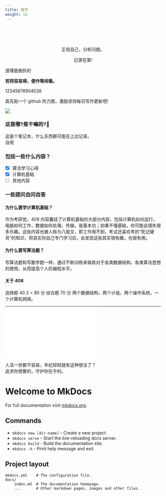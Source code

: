 ```yaml
---
title: 首页
weight: 12
---
```


<br>
<br>
<br>
<p><center>正视自己，分析问题。   </center></p>
<p><center>记录在案!</center></p>
<p></p>
道理是曲折的        
<p></p>
<b>若将容易得，便作等闲看。</b>
<p></p>
12345678904026<br>

首先贴一个 github 热力图，激励坚持每日写作更新吧!

<img src="https://ghchart.rshah.org/ivylet" />

### 这是哪?是干嘛的?🤔

这是个笔记本，什么东西都可能在上边记录。  
自用

### 包括一些什么内容？

- [x] 算法学习心得
- [x] 计算机基础
- [ ] 其他内容

### 一些提问自问自答

#### 为什么要学计算机基础？

作为考研党，408 内容囊括了计算机基础的大部分内容，包括计算机如何运行，电脑如何工作，数据如何处理，传输，是基本功；如果不懂基础，你可能会错失很多乐趣。这些内容也被人称为八股文，即工作用不到，考试还喜欢考的“死记硬背”的知识，但其实你自己专门学习后，会发现这些其实很有趣，也很有用。

#### 为什么要写算法题？

写算法题和写数学题一样，通过不断训练来锻炼对于各类数据结构、各类算法思想的使用，从而提高个人的编程水平。

#### 关于 408

选择题 40 2 = 80 分
综合题 70 分 两个数据结构，两个计组，两个操作系统，一个计算机网络。

---

<iframe src="//player.bilibili.com/player.html?aid=274333952&bvid=BV18F411f7H8&cid=1222012732&page=1" scrolling="no" border="0" frameborder="no" framespacing="0" allowfullscreen="true"> </iframe>

人活一世都不容易，年纪轻轻就有这种想法了？  
追求你想要的，守护你在乎的。

# Welcome to MkDocs

For full documentation visit [mkdocs.org](https://www.mkdocs.org).

## Commands

- `mkdocs new [dir-name]` - Create a new project.
- `mkdocs serve` - Start the live-reloading docs server.
- `mkdocs build` - Build the documentation site.
- `mkdocs -h` - Print help message and exit.

## Project layout

    mkdocs.yml    # The configuration file.
    docs/
        index.md  # The documentation homepage.
        ...       # Other markdown pages, images and other files.
